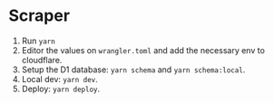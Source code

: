 # Scraper

1. Run `yarn`
2. Editor the values on `wrangler.toml` and add the necessary env to cloudflare.
3. Setup the D1 database: `yarn schema` and `yarn schema:local`.
4. Local dev: `yarn dev`.
5. Deploy: `yarn deploy`.